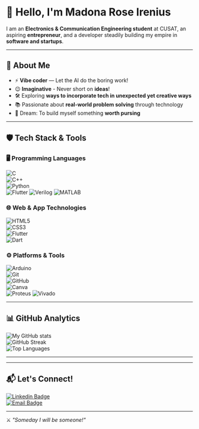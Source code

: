 # 👋 Hello, I'm Madona Rose Irenius

I am an **Electronics & Communication Engineering student** at CUSAT, an aspiring **entrepreneur**, and a developer steadily building my empire in **software and startups**.  

---

## 🌟 About Me  
- ⚡ **Vibe coder** —  Let the AI do the boring work!
- 😉 **Imaginative** - Never short on **ideas**!
- 🛠️ Exploring **ways to incorporate tech in unexpected yet creative ways**  
- 📚 Passionate about **real-world problem solving** through technology  
- 🚀 Dream: To build myself something **worth pursing**


---

## 🛡️ Tech Stack & Tools  

### 🖥️ Programming Languages  
![C](https://img.shields.io/badge/C-00599C?style=for-the-badge&logo=c&logoColor=white)  
![C++](https://img.shields.io/badge/C++-00599C?style=for-the-badge&logo=cplusplus&logoColor=white)  
![Python](https://img.shields.io/badge/Python-3776AB?style=for-the-badge&logo=python&logoColor=white)  
![Flutter](https://img.shields.io/badge/Flutter-02569B?style=for-the-badge&logo=flutter&logoColor=white)
![Verilog](https://img.shields.io/badge/Verilog-FFA500?style=for-the-badge&logoColor=white)
![MATLAB](https://img.shields.io/badge/MATLAB-0076A8?style=for-the-badge&logo=matlab&logoColor=white)


### 🌐 Web & App Technologies  
![HTML5](https://img.shields.io/badge/HTML5-E34F26?style=for-the-badge&logo=html5&logoColor=white)  
![CSS3](https://img.shields.io/badge/CSS3-1572B6?style=for-the-badge&logo=css3&logoColor=white)  
![Flutter](https://img.shields.io/badge/Flutter-02569B?style=for-the-badge&logo=flutter&logoColor=white)  
![Dart](https://img.shields.io/badge/Dart-0175C2?style=for-the-badge&logo=dart&logoColor=white)  

### ⚙️ Platforms & Tools  
![Arduino](https://img.shields.io/badge/Arduino-00979D?style=for-the-badge&logo=Arduino&logoColor=white)  
![Git](https://img.shields.io/badge/Git-F05032?style=for-the-badge&logo=git&logoColor=white)  
![GitHub](https://img.shields.io/badge/GitHub-181717?style=for-the-badge&logo=github&logoColor=white)  
![Canva](https://img.shields.io/badge/Canva-00C4CC?style=for-the-badge&logo=canva&logoColor=white)  
![Proteus](https://img.shields.io/badge/Proteus-1F72C9?style=for-the-badge&logoColor=white)
![Vivado](https://img.shields.io/badge/Xilinx%20Vivado-B30C00?style=for-the-badge&logo=xilinx&logoColor=white)


---

## 📊 GitHub Analytics  

![My GitHub stats](https://github-readme-stats.vercel.app/api?username=MadonaRoseIrenius&show_icons=true&theme=radical)  
![GitHub Streak](https://github-readme-streak-stats.herokuapp.com?user=MadonaRoseIrenius&theme=radical)  
![Top Languages](https://github-readme-stats.vercel.app/api/top-langs/?username=MadonaRoseIrenius&layout=compact&theme=radical)  

---



---

## 📬 Let's Connect!  
[![Linkedin Badge](https://img.shields.io/badge/-LinkedIn-blue?style=flat&logo=Linkedin&logoColor=white)](https://www.linkedin.com/in/madona-rose-irenius-4336ba326?utm_source=share&utm_campaign=share_via&utm_content=profile&utm_medium=android_app)  
[![Email Badge](https://img.shields.io/badge/Email-D14836?style=flat&logo=gmail&logoColor=white)](mailto:madonaroseirenius2005.com)  


---

⚔️ *"Someday I will be someone!"*  


